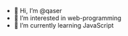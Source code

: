 - 👋 Hi, I’m @qaser
- 👀 I’m interested in web-programming
- 🌱 I’m currently learning JavaScript

<!---
qaser/qaser is a ✨ special ✨ repository because its `README.md` (this file) appears on your GitHub profile.
You can click the Preview link to take a look at your changes.
--->
